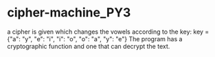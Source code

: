 # cipher-machine_PY3
a cipher is given which changes the vowels according to the key:
  key = {"a": "y", "e": "i", "i": "o", "o": "a", "y": "e"}
The program has a cryptographic function and one that can decrypt the text.
